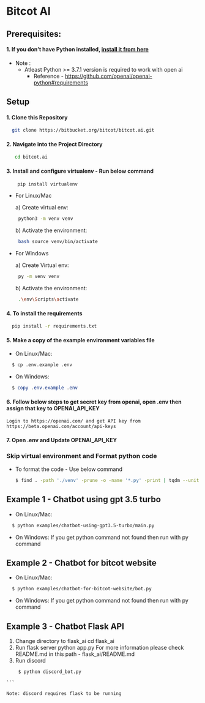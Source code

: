 # Bitcot AI

## Prerequisites:

#### 1. If you don’t have Python installed, [install it from here](https://www.python.org/downloads/)

- Note :
  - Atleast Python >= 3.7.1 version is required to work with open ai
    - Reference - https://github.com/openai/openai-python#requirements

## Setup

#### 1. Clone this Repository

```bash
  git clone https://bitbucket.org/bitcot/bitcot.ai.git
```

#### 2. Navigate into the Project Directory

```bash
   cd bitcot.ai
```

#### 3. Install and configure virtualenv - Run below command

```bash
    pip install virtualenv
```

- For Linux/Mac

  a) Create virtual env:

  ```bash
   python3 -m venv venv
  ```

  b) Activate the environment:

  ```bash
   bash source venv/bin/activate
  ```

- For Windows

  a) Create Virtual env:

  ```bash
   py -m venv venv
  ```

  b) Activate the environment:

  ```bash
   .\env\Scripts\activate
  ```

#### 4. To install the requirements

```bash
  pip install -r requirements.txt
```

#### 5. Make a copy of the example environment variables file

- On Linux/Mac:

```bash
  $ cp .env.example .env
```

- On Windows:

```powershell
  $ copy .env.example .env
```

#### 6. Follow below steps to get secret key from openai, open .env then assign that key to OPENAI_API_KEY

    Login to https://openai.com/ and get API key from https://beta.openai.com/account/api-keys

#### 7. Open .env and Update OPENAI_API_KEY


### Skip virtual environment and Format python code

- To format the code - Use below command
  ```bash
  $ find . -path './venv' -prune -o -name '*.py' -print | tqdm --unit='file' --total=$(find . -name '*.py' -not -path './venv/*' | wc -l) | xargs -I{} autopep8 --in-place {}
  ```

## Example 1 - Chatbot using gpt 3.5 turbo

- On Linux/Mac:

```bash
  $ python examples/chatbot-using-gpt3.5-turbo/main.py
```

- On Windows:
  If you get python command not found then run with py command

## Example 2 - Chatbot for bitcot website

- On Linux/Mac:

```bash
  $ python examples/chatbot-for-bitcot-website/bot.py
```

- On Windows:
  If you get python command not found then run with py command


## Example 3 - Chatbot Flask API
  1. Change directory to flask_ai
     cd flask_ai
  2. Run flask server
     python app.py
     For more information please check README.md in this path - flask_ai/README.md
  3. Run discord 
     ```bash
      $ python discord_bot.py
    ```
    
    Note: discord requires flask to be running
    